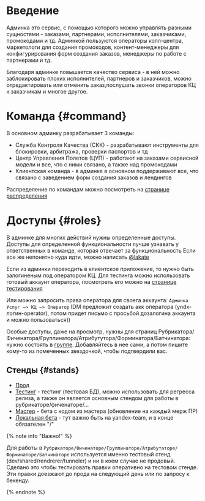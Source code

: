 # Введение

Админка это сервис, с помощью которого можно управлять разными сущностями - заказами, партнерами, исполнителями, заказчиками, промокодами и тд. Админкой пользуются операторы колл-центра, маркетологи для создания промокодов, контент-менеджеры для конфигурирования форм создания заказов, менеджеры по работе с партнерами и тд.

Благодаря админке повышается качество сервиса - в ней можно заблокировать плохих исполнителей, партнеров и заказчиков, можно отредактировать или отменить заказ,послушать звонки операторов КЦ к заказчикам и многое другое.

# Команда {#command}

В основном админку разрабатывает 3 команды:
* Служба Контроля Качества (СКК) - разрабатывают инструменты для блокировки, арбитража, проверки паспортов и тд
* Центр Управления Полетов (ЦУП) - работают на заказами сервисной модели и все, что с ними связано, а также над промокодами
* Клиентская команда - в админке в основном поддерживают все, что связано с заведением форм создания заказов и лендингов

Распределение по командам можно посмотреть на [странице распределения](https://wiki.yandex-team.ru/ydo/frontend/raspredelenie-ljudejj-po-komandam/)


# Доступы {#roles}

В админке для многих действий нужны определенные доступы. Доступы для определенной функциональности лучше узнавать у ответственных в команде, которая отвечает за функциональность
Если все же непонятно куда идти, можно написать [@lakate](https://staff.yandex-team.ru/lakate)

Если из админки переходить в клиентское приложение, то нужно быть залогиненым под оператором КЦ. Для тестинга можно использовать готовый аккаунт оператора, посмотреть его можно на [странице тестирования](https://wiki.yandex-team.ru/users/klimovaksyu/testirovanie-uslug)

Или можно запросить права оператора для своега аккаунта:
`Админка Услуг —> КЦ —> Оператор`
IDM предложит создать акк оператора (yndx-логин-operator), потом придет письмо с просьбой дозалогина аккаунта и можно пользоваться))

Особые доступы, даже на просмотр, нужны для страниц Рубрикатора/Фиченатора/Группинатора/Атрибутутора/Форминатора/Батчинатора: нужно состоять в [группе](https://abc.yandex-team.ru/services/uslugi_rubricator_admins/). Добавляйтесь в нее сами, а потом пишите кому-то из помеченных звездочкой, чтобы подтвердили вас.

## Стенды {#stands}

* [Прод](https://ydo-admin.yandex-team.ru/uslugi-admin/)
* [Тестинг](https://ydo-admin-dev.yandex-team.ru/uslugi-admin/) - тестинг (тестовая БД), можно использовать для регресса релиза, а также он является основным стендом для работы в рубрикаторе/фиченаторе/...
* [Мастер](https://renderer-ydo-admin-master.admin-dev.ydo.yandex-team.ru/uslugi-admin/) - бета с кодом из мастера (обновление на каждый мерж ПР)
* [Локальная бета](https://<your_login>-1-ws.tunneler-si.yandex-team.ru/uslugi-admin/) - тут важно быть на yandex-team, и в конце обязателен "/"


{% note info "Важно!" %}

Для работы в `Рубрикаторе/Фиченаторе/Группинаторе/Атрибутаторе/Форминаторе/Батчинаторе` используется именно тестовый стенд (dev/shared/rendrerer/tunneler) и ни в коем случае не продовый. Сделано это чтобы тестировать правки оперативно на тестовом стенде. Эти правки доезжают до прода на следующий день или по запросу к бекенду.

{% endnote %}

